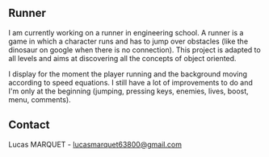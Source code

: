 <!-- Runner -->
## Runner
I am currently working on a runner in engineering school. A runner is a game in which a character runs and has to jump over obstacles (like the dinosaur on google when there is no connection). This project is adapted to all levels and aims at discovering all the concepts of object oriented. 

I display for the moment the player running and the background moving according to speed equations. I still have a lot of improvements to do and I'm only at the beginning (jumping, pressing keys, enemies, lives, boost, menu, comments).

<!-- CONTACT -->
## Contact

Lucas MARQUET -  lucasmarquet63800@gmail.com
